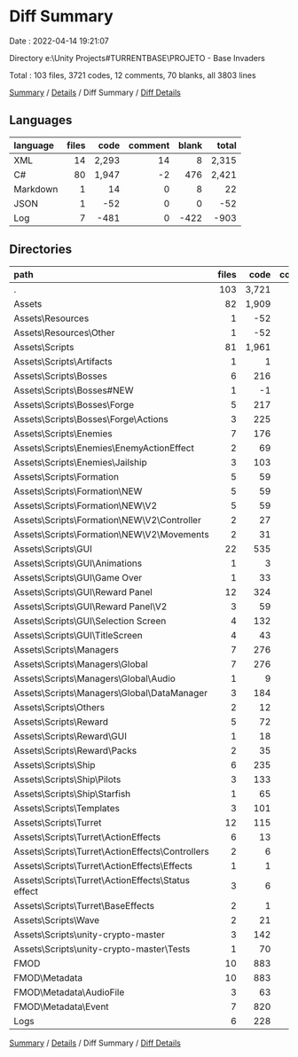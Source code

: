 # Diff Summary

Date : 2022-04-14 19:21:07

Directory e:\Unity Projects\#TURRENTBASE\PROJETO  - Base Invaders

Total : 103 files,  3721 codes, 12 comments, 70 blanks, all 3803 lines

[Summary](results.md) / [Details](details.md) / Diff Summary / [Diff Details](diff-details.md)

## Languages
| language | files | code | comment | blank | total |
| :--- | ---: | ---: | ---: | ---: | ---: |
| XML | 14 | 2,293 | 14 | 8 | 2,315 |
| C# | 80 | 1,947 | -2 | 476 | 2,421 |
| Markdown | 1 | 14 | 0 | 8 | 22 |
| JSON | 1 | -52 | 0 | 0 | -52 |
| Log | 7 | -481 | 0 | -422 | -903 |

## Directories
| path | files | code | comment | blank | total |
| :--- | ---: | ---: | ---: | ---: | ---: |
| . | 103 | 3,721 | 12 | 70 | 3,803 |
| Assets | 82 | 1,909 | -2 | 484 | 2,391 |
| Assets\Resources | 1 | -52 | 0 | 0 | -52 |
| Assets\Resources\Other | 1 | -52 | 0 | 0 | -52 |
| Assets\Scripts | 81 | 1,961 | -2 | 484 | 2,443 |
| Assets\Scripts\Artifacts | 1 | 1 | 0 | 0 | 1 |
| Assets\Scripts\Bosses | 6 | 216 | -18 | 56 | 254 |
| Assets\Scripts\Bosses\#NEW | 1 | -1 | 0 | 0 | -1 |
| Assets\Scripts\Bosses\Forge | 5 | 217 | -18 | 56 | 255 |
| Assets\Scripts\Bosses\Forge\Actions | 3 | 225 | 0 | 55 | 280 |
| Assets\Scripts\Enemies | 7 | 176 | 1 | 48 | 225 |
| Assets\Scripts\Enemies\EnemyActionEffect | 2 | 69 | 1 | 16 | 86 |
| Assets\Scripts\Enemies\Jailship | 3 | 103 | 0 | 31 | 134 |
| Assets\Scripts\Formation | 5 | 59 | 0 | 15 | 74 |
| Assets\Scripts\Formation\NEW | 5 | 59 | 0 | 15 | 74 |
| Assets\Scripts\Formation\NEW\V2 | 5 | 59 | 0 | 15 | 74 |
| Assets\Scripts\Formation\NEW\V2\Controller | 2 | 27 | 0 | 7 | 34 |
| Assets\Scripts\Formation\NEW\V2\Movements | 2 | 31 | 0 | 8 | 39 |
| Assets\Scripts\GUI | 22 | 535 | 3 | 111 | 649 |
| Assets\Scripts\GUI\Animations | 1 | 3 | 0 | 2 | 5 |
| Assets\Scripts\GUI\Game Over | 1 | 33 | 0 | 11 | 44 |
| Assets\Scripts\GUI\Reward Panel | 12 | 324 | 3 | 52 | 379 |
| Assets\Scripts\GUI\Reward Panel\V2 | 3 | 59 | 0 | 5 | 64 |
| Assets\Scripts\GUI\Selection Screen | 4 | 132 | 0 | 39 | 171 |
| Assets\Scripts\GUI\TitleScreen | 4 | 43 | 0 | 7 | 50 |
| Assets\Scripts\Managers | 7 | 276 | -11 | 66 | 331 |
| Assets\Scripts\Managers\Global | 7 | 276 | -11 | 66 | 331 |
| Assets\Scripts\Managers\Global\Audio | 1 | 9 | 0 | 2 | 11 |
| Assets\Scripts\Managers\Global\DataManager | 3 | 184 | 0 | 42 | 226 |
| Assets\Scripts\Others | 2 | 12 | 0 | 4 | 16 |
| Assets\Scripts\Reward | 5 | 72 | 3 | 17 | 92 |
| Assets\Scripts\Reward\GUI | 1 | 18 | 0 | 3 | 21 |
| Assets\Scripts\Reward\Packs | 2 | 35 | 0 | 7 | 42 |
| Assets\Scripts\Ship | 6 | 235 | 0 | 56 | 291 |
| Assets\Scripts\Ship\Pilots | 3 | 133 | 0 | 26 | 159 |
| Assets\Scripts\Ship\Starfish | 1 | 65 | 0 | 13 | 78 |
| Assets\Scripts\Templates | 3 | 101 | -5 | 22 | 118 |
| Assets\Scripts\Turret | 12 | 115 | 4 | 36 | 155 |
| Assets\Scripts\Turret\ActionEffects | 6 | 13 | 2 | 7 | 22 |
| Assets\Scripts\Turret\ActionEffects\Controllers | 2 | 6 | 2 | 5 | 13 |
| Assets\Scripts\Turret\ActionEffects\Effects | 1 | 1 | 0 | -1 | 0 |
| Assets\Scripts\Turret\ActionEffects\Status effect | 3 | 6 | 0 | 3 | 9 |
| Assets\Scripts\Turret\BaseEffects | 2 | 1 | 2 | -1 | 2 |
| Assets\Scripts\Wave | 2 | 21 | -3 | 9 | 27 |
| Assets\Scripts\unity-crypto-master | 3 | 142 | 24 | 44 | 210 |
| Assets\Scripts\unity-crypto-master\Tests | 1 | 70 | 0 | 21 | 91 |
| FMOD | 10 | 883 | 0 | 6 | 889 |
| FMOD\Metadata | 10 | 883 | 0 | 6 | 889 |
| FMOD\Metadata\AudioFile | 3 | 63 | 0 | 3 | 66 |
| FMOD\Metadata\Event | 7 | 820 | 0 | 3 | 823 |
| Logs | 6 | 228 | 0 | -422 | -194 |

[Summary](results.md) / [Details](details.md) / Diff Summary / [Diff Details](diff-details.md)